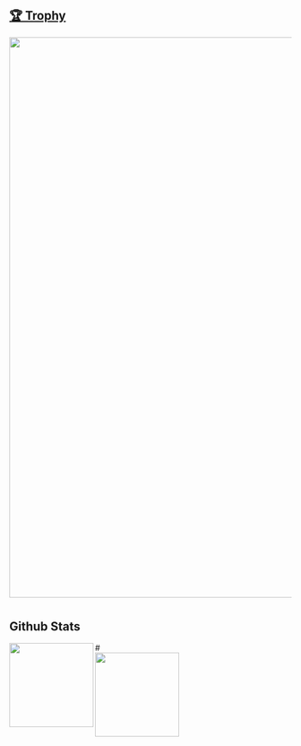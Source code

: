 <!-- 
  <h1 align="center">Hi 👋, I'm Thomas</h1>
-->
 
<!--
  # 💻Tech Stack
  ![CSS3](https://img.shields.io/badge/css3-%231572B6.svg?style=for-the-badge&logo=css3&logoColor=white) 
  ![HTML5](https://img.shields.io/badge/html5-%23E34F26.svg?style=for-the-badge&logo=html5&logoColor=white) 
  ![JavaScript](https://img.shields.io/badge/javascript-%23323330.svg?style=for-the-badge&logo=javascript&logoColor=%23F7DF1E) 
  ![PHP](https://img.shields.io/badge/php-%23777BB4.svg?style=for-the-badge&logo=php&logoColor=white) 
  ![Python](https://img.shields.io/badge/python-3670A0?style=for-the-badge&logo=python&logoColor=ffdd54) 
  ![Shell Script](https://img.shields.io/badge/shell_script-%23121011.svg?style=for-the-badge&logo=gnu-bash&logoColor=white) 
  ![Bootstrap](https://img.shields.io/badge/bootstrap-%23563D7C.svg?style=for-the-badge&logo=bootstrap&logoColor=white) 
  ![jQuery](https://img.shields.io/badge/jquery-%230769AD.svg?style=for-the-badge&logo=jquery&logoColor=white) 
  ![Next.js](https://img.shields.io/badge/next.js-%23404d59.svg?style=for-the-badge&logo=next.js&logoColor=%2361DAFB) 
  ![Laravel](https://img.shields.io/badge/laravel-%23FF2D20.svg?style=for-the-badge&logo=laravel&logoColor=white) 
  ![Codeigniter](https://img.shields.io/badge/codeigniter-%23FF2D20.svg?style=for-the-badge&logo=codeigniter&logoColor=white) 
  ![NPM](https://img.shields.io/badge/NPM-%23000000.svg?style=for-the-badge&logo=npm&logoColor=white)
  ![Composer](https://img.shields.io/badge/composer-%23000000.svg?style=for-the-badge&logo=composer&logoColor=white)
  ![NodeJS](https://img.shields.io/badge/node.js-6DA55F?style=for-the-badge&logo=node.js&logoColor=white) 
  ![Apache](https://img.shields.io/badge/apache-%23D42029.svg?style=for-the-badge&logo=apache&logoColor=white) 
  ![Nginx](https://img.shields.io/badge/nginx-%23009639.svg?style=for-the-badge&logo=nginx&logoColor=white) 
  ![MongoDB](https://img.shields.io/badge/MongoDB-%234ea94b.svg?style=for-the-badge&logo=mongodb&logoColor=white) 
  ![MySQL](https://img.shields.io/badge/mysql-%2300f.svg?style=for-the-badge&logo=mysql&logoColor=white) 
  ![MariaDB](https://img.shields.io/badge/MariaDB-003545?style=for-the-badge&logo=mariadb&logoColor=white)
  ![Visual Basic.net](https://img.shields.io/badge/Visual_Basic.net-003545?style=for-the-badge&logo=visual_basic.net&logoColor=white)
  ![Figma](https://img.shields.io/badge/figma-%23F24E1E.svg?style=for-the-badge&logo=figma&logoColor=white) 
  ![Postman](https://img.shields.io/badge/Postman-FF6C37?style=for-the-badge&logo=postman&logoColor=white)
-->

<a href="https://github.com/ryo-ma/github-profile-trophy"><h2>🏆 Trophy</h2></a>
<a href="https://github.com/ryo-ma/github-profile-trophy">
  <img width=1000 src="https://github-profile-trophy.vercel.app/?username=thomrib&rank=-C,-B"/>
</a>

 # <h2> Github Stats </h2>
<div>
  <img height="150" align="left" src="https://github-readme-stats.vercel.app/api?username=thomrib&theme=dracula&hide_border=false&include_all_commits=false&count_private=false" />
</div> 
#
<div>
  <img height="150" align="left" src="https://github-readme-streak-stats.herokuapp.com/?user=thomrib&theme=dracula&hide_border=false"/>
  <!--
  
  <img src="https://github-readme-stats.vercel.app/api?username=thomrib&count_private=true&include_all_commits=true" />
 
  <img src="https://github-readme-stats.vercel.app/api/top-langs/?username=thomrib&layout=compact" />
</div> -->
